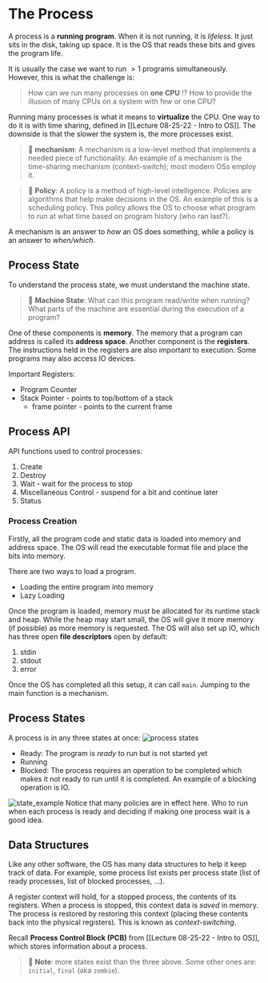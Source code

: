 # The Process

A process is a **running program**. When it is not running, it is *lifeless*. It just sits in the disk, taking up space. It is the OS that reads these bits and gives the program life. 

It is usually the case we want to run $\gt 1$ programs simultaneously. However, this is what the challenge is:

> How can we run many processes on **one CPU** ⁉️
> How to provide the illusion of many CPUs on a system with few or one CPU?

Running many processes is what it means to **virtualize** the CPU. One way to do it is with time sharing, defined in [[Lecture 08-25-22 - Intro to OS]]. The downside is that the slower the system is, the more processes exist. 

> 📖 **mechanism**: A mechanism is a low-level method that implements a needed piece of functionality. An example of a mechanism is the time-sharing mechanism (context-switch); most modern OSs employ it. 

> 📖 **Policy**: A policy is a method of high-level intelligence. Policies are algorithms that help make decisions in the OS. An example of this is a scheduling policy. This policy allows the OS to choose what program to run at what time based on program history (who ran last?).

A mechanism is an answer to *how* an OS does something, while a policy is an answer to *when/which*. 

## Process State
To understand the process state, we must understand the machine state. 

> 📝 **Machine State**: What can this program read/write when running? What parts of the machine are essential during the execution of a program? 

One of these components is **memory**. The memory that a program can address is called its **address space**. Another component is the **registers**. The instructions held in the registers are also important to execution. Some programs may also access IO devices. 

Important Registers:
+ Program Counter
+ Stack Pointer - points to top/bottom of a stack 
	+ frame pointer - points to the current frame

## Process API

API functions used to control processes:
1. Create
2. Destroy
3. Wait - wait for the process to stop
4. Miscellaneous Control - suspend for a bit and continue later
5. Status

### Process Creation
Firstly, all the program code and static data is loaded into memory and address space. The OS will read the executable format file and place the bits into memory. 

There are two ways to load a program. 
+ Loading the entire program into memory 
+ Lazy Loading

Once the program is loaded, memory must be allocated for its runtime stack and heap. While the heap may start small, the OS will give it more memory (if possible) as more memory is requested. The OS will also set up IO, which has three open **file descriptors** open by default: 
1. stdin
2. stdout
3. error

Once the OS has completed all this setup, it can call `main`. Jumping to the main function is a mechanism. 

## Process States
A process is in any three states at once:
![process states](img/process_states_1.png)

+ Ready: The program is *ready* to run but is not started yet
+ Running
+ Blocked: The process requires an operation to be completed which makes it not ready to run until it is completed. An example of a blocking operation is IO.


![state_example](img/state_example.png)
Notice that many policies are in effect here. Who to run when each process is ready and deciding if making one process wait is a good idea.  

## Data Structures
Like any other software, the OS has many data structures to help it keep track of data. For example, some process list exists per process state (list of ready processes, list of blocked processes, ...). 

A register context will hold, for a stopped process, the contents of its registers. When a process is stopped, this context data is *saved* in memory. The process is restored by restoring this context (placing these contents back into the physical registers). This is known as *context-switching*. 

Recall **Process Control Block (PCB)** from [[Lecture 08-25-22 - Intro to OS]], which stores information about a process. 

> 📝 **Note**: more states exist than the three above. Some other ones are: `initial`, `final` (aka `zombie`). 